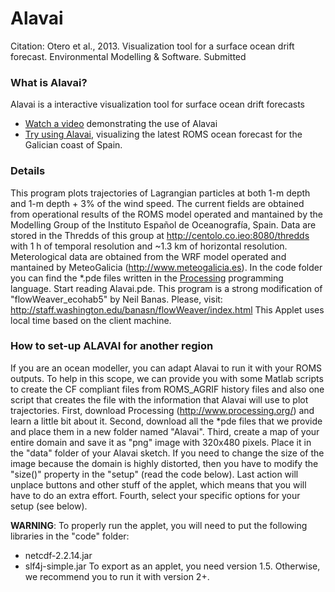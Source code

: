 Alavai
======

Citation: Otero et al., 2013. Visualization tool for a surface ocean drift forecast. Environmental Modelling & Software. Submitted

### What is Alavai?
Alavai is a interactive visualization tool for surface ocean drift forecasts

- [Watch a video](http://www.youtube.com/watch?v=MZJFnWjX1yc) demonstrating the use of Alavai
- [Try using Alavai](http://centolo.co.ieo.es:8080/alavai_en/index.html), visualizing the latest ROMS ocean forecast for the Galician coast of Spain.

### Details
This program plots trajectories of Lagrangian particles at both 1-m depth and 1-m depth + 3%
of the wind speed. The current fields are obtained from operational results of the ROMS model
operated and mantained by the Modelling Group of the Instituto Español de Oceanografía, Spain. Data
are stored in the Thredds of this group at http://centolo.co.ieo:8080/thredds
with 1 h of temporal resolution and ~1.3 km of horizontal resolution. Meterological data are
obtained from the WRF model operated and mantained by MeteoGalicia (http://www.meteogalicia.es).
In the code folder you can find the *.pde files written in the [Processing](http://processing.org/) programming language. Start reading Alavai.pde.
This program is a strong modification of "flowWeaver_ecohab5" by Neil Banas. Please, visit:
http://staff.washington.edu/banasn/flowWeaver/index.html
This Applet uses local time based on the client machine.



### How to set-up ALAVAI for another region
If you are an ocean modeller, you can adapt Alavai to run it with your ROMS outputs. To help in this
scope, we can provide you with some Matlab scripts to create the CF compliant files from ROMS_AGRIF
history files and also one script that creates the file with the information that Alavai will use to plot trajectories.
First, download Processing (http://www.processing.org/) and learn a little bit about it.
Second, download all the *pde files that we provide and place them in a new folder named "Alavai".
Third, create a map of your entire domain and save it as "png" image with 320x480 pixels. Place it in the
"data" folder of your Alavai sketch. If you need to change the size of the image because the domain is highly distorted,
then you have to modify the "size()" property in the "setup" (read the code below). Last action will unplace buttons
and other stuff of the applet, which means that you will have to do an extra effort.
Fourth, select your specific options for your setup (see below).

**WARNING**: To properly run the applet, you will need to put the following libraries in the "code" folder:
- netcdf-2.2.14.jar
- slf4j-simple.jar
To export as an applet, you need version 1.5. Otherwise, we recommend you to run it with version 2+.

